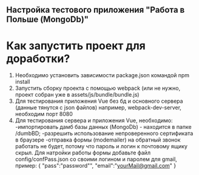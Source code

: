 Настройка тестового приложения "Работа в Польше (MongoDb)"
---
Как запустить проект для доработки?
================================
1. Необходимо установить зависимости package.json командой npm install
2. Запустить сборку проекта с помощью webpack (или не нужно, проект собран уже в assets/js/bundle/bundle.js)
3. Для тестирования приложения Vue без бд и основного сервера (данные тянутся с json файлов) например, webpack-dev-server, необходим порт 8080
4. Для тестирования сервера и приложения Vue, необходимо: 
 -импортировать дамб базы данных (MongoDb) - находится в папке /dumbBD;
 -разрешить использование непроверенного сертификата в браузере
 -отправка формы (modemailer) на обратный звонок работать не будет, потому что пароль и логин к почтовому ящику скрыл. Для натройки работы формы  добавьте файл config/confPass.json со своими логином и паролем для gmail, пример: {
                                                                                                                                                                                                                        "pass":"password"",
                                                                                                                                                                                                                        "email":"yourMail@gmail.com"
                                                                                                                                                                                                                      }

